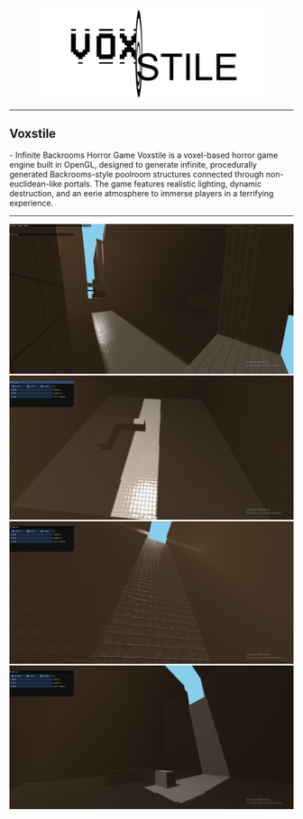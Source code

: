 <p align="center">
  <img src="./images/new-game-logo-no-bg-stroke.png" width="80%" height="80%" />
</p>

--------------------

<h2>Voxstile</h2> - Infinite Backrooms Horror Game
Voxstile is a voxel-based horror game engine built in OpenGL, designed to generate infinite, procedurally generated Backrooms-style poolroom structures connected through non-euclidean-like portals. The game features realistic lighting, dynamic destruction, and an eerie atmosphere to immerse players in a terrifying experience.

-------------------

![Culled voxels in chunk](./images/awesome_view.PNG)
![Culled voxels in chunk](./images/spec_ao_angle.PNG)
![Culled voxels in chunk](./images/wall_spec.PNG)
![Culled voxels in chunk](./images/attenuation.PNG)
